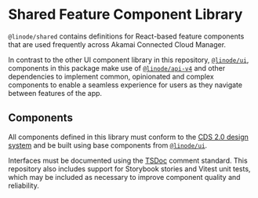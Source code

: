 # Shared Feature Component Library

`@linode/shared` contains definitions for React-based feature components that are used frequently across Akamai Connected Cloud Manager.

In contrast to the other UI component library in this repository, [`@linode/ui`](../ui/), components in this package make use of [`@linode/api-v4`](../api-v4/) and other dependencies to implement common, opinionated and complex components to enable a seamless experience for users as they navigate between features of the app.

## Components

All components defined in this library must conform to the [CDS 2.0 design system](https://github.com/linode/design-language-system) and be built using base components from [`@linode/ui`](../ui/).

Interfaces must be documented using the [TSDoc](https://tsdoc.org/) comment standard. This repository also includes support for Storybook stories and Vitest unit tests, which may be included as necessary to improve component quality and reliability.